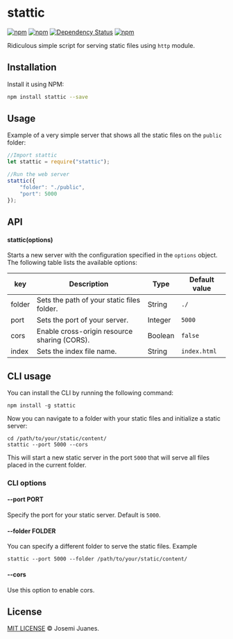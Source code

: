 # stattic

[![npm](https://img.shields.io/npm/v/stattic.svg?style=flat-square)](https://www.npmjs.com/package/stattic)
[![npm](https://img.shields.io/npm/dt/stattic.svg?style=flat-square)](https://www.npmjs.com/package/stattic)
[![Dependency Status](https://david-dm.org/statticjs/stattic.svg?style=flat-square)](https://david-dm.org/statticjs/stattic)
[![npm](https://img.shields.io/npm/l/stattic.svg?style=flat-square)](https://github.com/jmjuanes/stattic)

Ridiculous simple script for serving static files using `http` module.


## Installation

Install it using NPM:

```sh
npm install stattic --save
```

## Usage

Example of a very simple server that shows all the static files on the `public` folder:

```javascript
//Import stattic
let stattic = require("stattic");

//Run the web server
stattic({
    "folder": "./public",
    "port": 5000
});
```

## API

#### stattic(options)

Starts a new server with the configuration specified in the `options` object. The following table lists the available options:

| key | Description | Type | Default value |
|-----|-------------|------|---------------|
| folder | Sets the path of your static files folder. | String | `./` |
| port | Sets the port of your server. | Integer | `5000` |
| cors | Enable cross-origin resource sharing (CORS). | Boolean | `false` |
| index | Sets the index file name. | String | `index.html` |


## CLI usage

You can install the CLI by running the following command: 

```
npm install -g stattic
```

Now you can navigate to a folder with your static files and initialize a static server: 

```
cd /path/to/your/static/content/
stattic --port 5000 --cors
```

This will start a new static server in the port `5000` that will serve all files placed in the current folder.

### CLI options 

#### --port PORT 

Specify the port for your static server. Default is `5000`.

#### --folder FOLDER

You can specify a different folder to serve the static files. Example 

```
stattic --port 5000 --folder /path/to/your/static/content/
```

#### --cors 

Use this option to enable cors.



## License

[MIT LICENSE](./LICENSE) &copy; Josemi Juanes.
